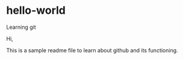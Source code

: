 # hello-world
Learning git

Hi, 

This is a sample readme file to learn about github and its functioning.
